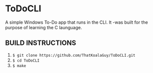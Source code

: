 # ToDoCLI
A simple Windows To-Do app that runs in the CLI. It -was built for the purpose of learning the C launguage.

## BUILD INSTRUCTIONS
1. ```$ git clone https://github.com/ThatKoalaGuy/ToDoCLI.git```
2. ```$ cd ToDoCLI```
3. ```$ make```
